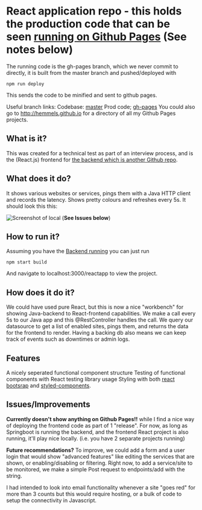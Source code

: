 # React application repo - this holds the production code that can be seen [running on Github Pages](http://hemmels.github.io/reactapp) (See notes below)
The running code is the gh-pages branch, which we never commit to directly, it is built from the master branch and pushed/deployed with 

    npm run deploy

This sends the code to be minified and sent to github pages.

Useful branch links: Codebase: [master](https://github.com/Hemmels/reactapp/tree/master) Prod code; [gh-pages](https://github.com/Hemmels/reactapp/tree/gh-pages)
You could also go to http://hemmels.github.io for a directory of all my Github Pages projects.

## What is it?
This was created for a technical test as part of an interview process, and is the (React.js) frontend for [the backend which is another Github repo](https://github.com/Hemmels/JavaPerfMon).

## What does it do?
It shows various websites or services, pings them with a Java HTTP client and records the latency. Shows pretty colours and refreshes every 5s.
It should look this this: 

![Screenshot of local](https://i.imgur.com/dTCYZIs.png) (**See Issues below**)

## How to run it?
Assuming you have the [Backend running](https://github.com/Hemmels/JavaPerfMon) you can just run

    npm start build
   
And navigate to localhost:3000/reactapp to view the project.

## How does it do it?
We could have used pure React, but this is now a nice "workbench" for showing Java-backend to React-frontend capabilities. We make a call every 5s to our Java app and this @RestController handles the call. We query our datasource to get a list of enabled sites, pings them, and returns the data for the frontend to render. Having a backing db also means we can keep track of events such as downtimes or admin logs.

## Features
A nicely seperated functional component structure
Testing of functional components with React testing library usage
Styling with both [react bootsrap](https://react-bootstrap.github.io/) and [styled-components](https://styled-components.com/).

## Issues/Improvements
**Currently doesn't show anything on Github Pages!!** while I find a nice way of deploying the frontend code as part of 1 "release". For now, as long as Springboot is running the backend, and the frontend React project is also running, it'll play nice locally. (i.e. you have 2 separate projects running)

**Future recommendations?** To improve, we could add a form and a user login that would show "advanced features" like editing the services that are shown, or enabling/disabling or filtering. Right now, to add a service/site to be monitored, we make a simple Post request to endpoints/add with the string.

I had intended to look into email functionality whenever a site "goes red" for more than 3 counts but this would require hosting, or a bulk of code to setup the connectivity in Javascript.
